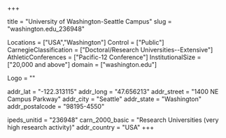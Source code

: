 
+++

title = "University of Washington-Seattle Campus"
slug = "washington.edu_236948"

Locations = ["USA","Washington"]
Control = ["Public"]
CarnegieClassification = ["Doctoral/Research Universities--Extensive"]
AthleticConferences = ["Pacific-12 Conference"]
InstitutionalSize = ["20,000 and above"]
domain = ["washington.edu"]

Logo = ""

addr_lat = "-122.313115"
addr_long = "47.656213"
addr_street = "1400 NE Campus Parkway"
addr_city = "Seattle"
addr_state = "Washington"
addr_postalcode = "98195-4550"

ipeds_unitid = "236948"
carn_2000_basic = "Research Universities (very high research activity)"
addr_country = "USA"
+++
    
